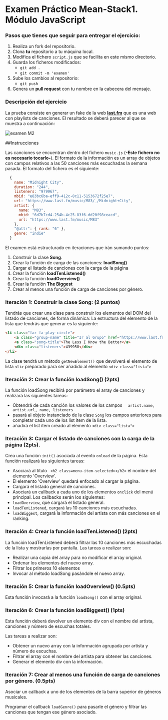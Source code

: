 

# Examen Práctico Mean-Stack1. Módulo JavaScript

### Pasos que tienes que seguir para entregar el ejercicio:

1. Realiza un fork del repositorio.
2. Clona __tu__ repositorio a tu máquina local.
3. Modifica el fichero `script.js` que se facilita en este mismo directorio.
4. Guarda los ficheros modificados:
    - `git add .`
    - `git commit -m 'examen'`
5. Sube los cambios al repositorio:
    - `git push`
6. Genera un __pull request__ con tu nombre en la cabecera del mensaje.

### Descripción del ejercicio

La prueba consiste en generar un fake de la web  **[last.fm](https://www.last.fm/home)** que es una web con playlists de canciones. El resultado se deberá parecer al que se muestra a continuación:

![examen M2](https://imgur.com/7qw3dW1.png)


##Instrucciones

Las canciones se encuentran dentro del fichero `music.js` (**-Este fichero no es necesario tocarlo-**). El formato de la información es un array de objetos con campos relativos a las 50 canciones más escuchadas la semana pasada. 
El formato del fichero es el siguiente:

```javascript
  {
    name: "Midnight City",
    duration: "244",
    listeners: "979967",
    mbid: "e83bc6ba-eff9-412c-8c11-5153672f25e7",
    url: "https://www.last.fm/music/M83/_/Midnight+City",
    artist: {
      name: "M83",
      mbid: "6d7b7cd4-254b-4c25-83f6-dd20f98ceacd",
      url: "https://www.last.fm/music/M83"
    },
    "@attr": { rank: "6" },
    genre: "indie"
  }
  ```

El examen está estructurado en iteraciones que irán sumando puntos:

1. Construir la clase **Song**.
2. Crear la función de carga de las canciones: **loadSong()**
3. Cargar el listado de canciones con la carga de la página
4. Crear la función **loadTenListened()**
5. Crear la función **loadOverview()**
6. Crear la función **The Biggest**
7. Crear al menos una función de carga de canciones por género.

### Iteración 1: Construir la clase Song: (2 puntos)

Tendrás que crear una clase para construir los elementos del DOM del listado de canciones, de forma dinámica:
La estructura del elemento de la lista que tendrás que generar es la siguiente:

```html
<li class="far fa-play-circle">
    <a class="group-name" title="Ir al Grupo" href="https://www.last.fm/music/Tame+Impala">Tame Impala</a>
    <a class="song-title">The Less I Know the Better</a>
    <div class="listeners">439958</div>
</li>
```
La clase tendrá un método `getNewElement()` que devolverá el elemento de lista `<li>` preparado para ser añadido al elemento `<div class="lista">`

### Iteración 2: Crear la función loadSong() (2pts)

La función loadSong recibirá por parámetro el array de canciones y realizará las siguientes tareas:
- Obtendrá de cada canción los valores de los campos `  artist.name, artist.url, name, listeners` 
- pasará al objeto instanciado de la clase `Song` los campos anteriores para completar cada uno de los list item de la lista.
- añadirá el list item creado al elemento `<div class="lista">`

### Iteración 3: Cargar el listado de canciones con la carga de la página (2pts).

Crea una función `init()` asociada al evento `onload` de la página. Esta función realizará las siguientes tareas:
- Asociará al título ` <h2 class=menu-item-selected></h2>` el nombre del elemento 'Overview'.
- El elemento 'Overview' quedará enfocado al cargar la página.
- Cargará el listado general de canciones.
- Asociará un callback a cada uno de los elementos `onclick` del menú principal. Los callbacks serán los siguientes:
- `loadOverview`, que cargará el listado general.
- `loadTenListened`,  cargará las 10 canciones más escuchadas.
- `loadBiggest`, cargará la información del artista con más canciones en el ranking.

### Iteración 4: Crear la función **loadTenListened()** (2pts)

La función loadTenListened deberá filtrar las 10 canciones más escuchadas de la lista y mostrarlas por pantalla.
Las tareas a realizar son:
- Realizar una copia del array para no modificar el array original.
- Ordenar los elementos del nuevo array.
- Filtrar los primeros 10 elementos
- Invocar al método loadSong pasándole el nuevo array.

### Iteración 5: Crear la función **loadOverview()** (0.5pts)

Esta función invocará a la función `loadSong()` con el array original.

### Iteración 6: Crear la función loadBiggest() (1pts)

Esta función deberá devolver un elemento div con el nombre del artista, canciones y número de escuchas totales.

Las tareas a realizar son:
- Obtener un nuevo array con la información agrupada por artista y número de escuchas.
- Filtrar el array con el nombre del artista para obtener las canciones.
- Generar el elemento div con la información.

### Iteración 7: Crear al menos una función de carga de canciones por género. (0.5pts)

Asociar un callback a uno de los elementos de la barra superior de géneros musicales.

Programar el callback `loadGenre()` para pasarle el género y filtrar las canciones que tengan ese género asociado.
